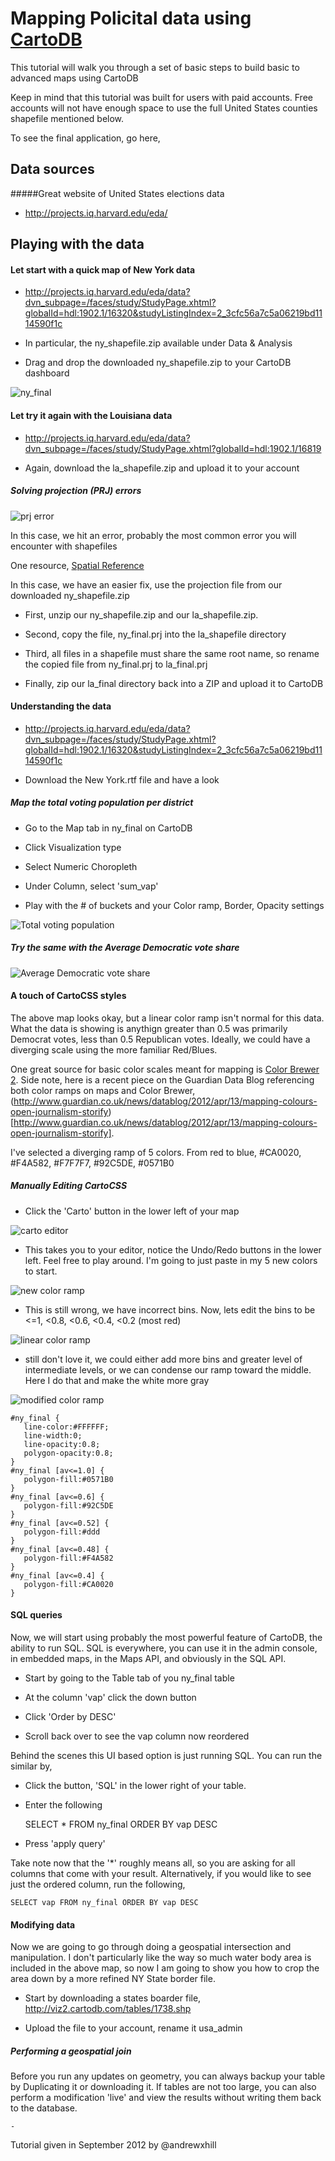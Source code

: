 Mapping Policital data using [CartoDB](http://cartodb.com)
== 

This tutorial will walk you through a set of basic steps to build basic to advanced maps using CartoDB

Keep in mind that this tutorial was built for users with paid accounts. Free accounts will not have enough space to use the full United States counties shapefile mentioned below.

To see the final application, go here,

## Data sources

#####Great website of United States elections data

  - http://projects.iq.harvard.edu/eda/

## Playing with the data

#### Let start with a quick map of New York data

  - http://projects.iq.harvard.edu/eda/data?dvn_subpage=/faces/study/StudyPage.xhtml?globalId=hdl:1902.1/16320&studyListingIndex=2_3cfc56a7c5a06219bd1114590f1c

  - In particular, the ny_shapefile.zip available under Data & Analysis

  - Drag and drop the downloaded ny_shapefile.zip to your CartoDB dashboard

![ny_final](http://i.imgur.com/404lg.png)

#### Let try it again with the Louisiana data

  - http://projects.iq.harvard.edu/eda/data?dvn_subpage=/faces/study/StudyPage.xhtml?globalId=hdl:1902.1/16819

  - Again, download the la_shapefile.zip and upload it to your account

##### Solving projection (PRJ) errors

![prj error](http://i.imgur.com/PPW1f.png)

In this case, we hit an error, probably the most common error you will encounter with shapefiles

One resource, [Spatial Reference](http://spatialreference.org/)

In this case, we have an easier fix, use the projection file from our downloaded ny_shapefile.zip

  - First, unzip our ny_shapefile.zip and our la_shapefile.zip.

  - Second, copy the file, ny_final.prj into the la_shapefile directory

  - Third, all files in a shapefile must share the same root name, so rename the copied file from ny_final.prj to la_final.prj

  - Finally, zip our la_final directory back into a ZIP and upload it to CartoDB

#### Understanding the data

  - http://projects.iq.harvard.edu/eda/data?dvn_subpage=/faces/study/StudyPage.xhtml?globalId=hdl:1902.1/16320&studyListingIndex=2_3cfc56a7c5a06219bd1114590f1c

  - Download the New York.rtf file and have a look

##### Map the total voting population per district

  - Go to the Map tab in ny_final on CartoDB

  - Click Visualization type

  - Select Numeric Choropleth

  - Under Column, select 'sum_vap'

  - Play with the # of buckets and your Color ramp, Border, Opacity settings

![Total voting population](http://i.imgur.com/csGQw.png)

##### Try the same with the Average Democratic vote share

![Average Democratic vote share](http://i.imgur.com/3j8xY.png)

#### A touch of CartoCSS styles

The above map looks okay, but a linear color ramp isn't normal for this data. What the data is showing is anythign greater than 0.5 was primarily Democrat votes, less than 0.5 Republican votes. Ideally, we could have a diverging scale using the more familiar Red/Blues. 

One great source for basic color scales meant for mapping is [Color Brewer 2](http://colorbrewer2.org/). Side note, here is a recent piece on the Guardian Data Blog referencing both color ramps on maps and Color Brewer, (http://www.guardian.co.uk/news/datablog/2012/apr/13/mapping-colours-open-journalism-storify)[http://www.guardian.co.uk/news/datablog/2012/apr/13/mapping-colours-open-journalism-storify].

I've selected a diverging ramp of 5 colors. From red to blue, #CA0020, #F4A582, #F7F7F7, #92C5DE, #0571B0

##### Manually Editing CartoCSS

  - Click the 'Carto' button in the lower left of your map

![carto editor](http://i.imgur.com/L9cuA.png)

  - This takes you to your editor, notice the Undo/Redo buttons in the lower left. Feel free to play around. I'm going to just paste in my 5 new colors to start.

![new color ramp](http://i.imgur.com/vBYgP.png)
  
  - This is still wrong, we have incorrect bins. Now, lets edit the bins to be <=1, <0.8, <0.6, <0.4, <0.2 (most red)

![linear color ramp](http://i.imgur.com/8nZLf.png)

  - still don't love it, we could either add more bins and greater level of intermediate levels, or we can condense our ramp toward the middle. Here I do that and make the white more gray

![modified color ramp](http://i.imgur.com/145p9.png)

    #ny_final {
       line-color:#FFFFFF;
       line-width:0;
       line-opacity:0.8;
       polygon-opacity:0.8;
    }
    #ny_final [av<=1.0] {
       polygon-fill:#0571B0
    }
    #ny_final [av<=0.6] {
       polygon-fill:#92C5DE
    }
    #ny_final [av<=0.52] {
       polygon-fill:#ddd
    }
    #ny_final [av<=0.48] {
       polygon-fill:#F4A582
    }
    #ny_final [av<=0.4] {
       polygon-fill:#CA0020
    }

#### SQL queries

Now, we will start using probably the most powerful feature of CartoDB, the ability to run SQL. SQL is everywhere, you can use it in the admin console, in embedded maps, in the Maps API, and obviously in the SQL API.

  - Start by going to the Table tab of you ny_final table

  - At the column 'vap' click the down button

  - Click 'Order by DESC'

  - Scroll back over to see the vap column now reordered

Behind the scenes this UI based option is just running SQL. You can run the similar by,

  - Click the button, 'SQL' in the lower right of your table.

  - Enter the following

    SELECT * FROM ny_final ORDER BY vap DESC

  - Press 'apply query'

Take note now that the '*' roughly means all, so you are asking for all columns that come with your result. Alternatively, if you would like to see just the ordered column, run the following,

    SELECT vap FROM ny_final ORDER BY vap DESC



#### Modifying data

Now we are going to go through doing a geospatial intersection and manipulation. I don't particularly like the way so much water body area is included in the above map, so now I am going to show you how to crop the area down by a more refined NY State border file.

  - Start by downloading a states boarder file, http://viz2.cartodb.com/tables/1738.shp

  - Upload the file to your account, rename it usa_admin

##### Performing a geospatial join

  Before you run any updates on geometry, you can always backup your table by Duplicating it or downloading it. If tables are not too large, you can also perform a modification 'live' and view the results without writing them back to the database.

    - 





Tutorial given in September 2012 by @andrewxhill